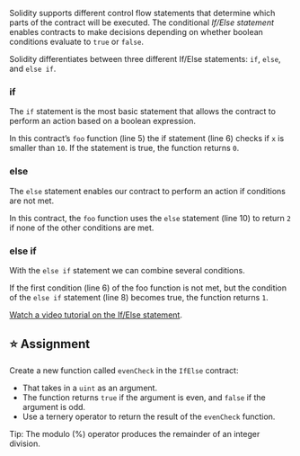 Solidity supports different control flow statements that determine which parts of the contract will be executed. The conditional *If/Else statement* enables contracts to make decisions depending on whether boolean conditions evaluate to `true` or `false`.

Solidity differentiates between three different If/Else statements: `if`, `else`, and `else if`.

### if
The `if` statement is the most basic statement that allows the contract to perform an action based on a boolean expression. 

In this contract’s `foo` function (line 5) the if statement (line 6) checks if `x` is smaller than `10`. If the statement is true, the function returns `0`.

### else
The `else` statement enables our contract to perform an action if conditions are not met.

In this contract, the `foo` function uses the `else` statement (line 10) to return `2` if none of the other conditions are met.

### else if
With the `else if` statement we can combine several conditions.

If the first condition (line 6) of the foo function is not met, but the condition of the `else if` statement (line 8) becomes true, the function returns `1`.

<a href="https://www.youtube.com/watch?v=Ld8bFWXLSfs" target="_blank">Watch a video tutorial on the If/Else statement</a>.

## ⭐️ Assignment
Create a new function called `evenCheck` in the `IfElse` contract: 
- That takes in a `uint` as an argument.
- The function returns `true` if the argument is even, and `false` if the argument is odd.
- Use a ternery operator to return the result of the `evenCheck` function.

Tip: The modulo (%) operator produces the remainder of an integer division.